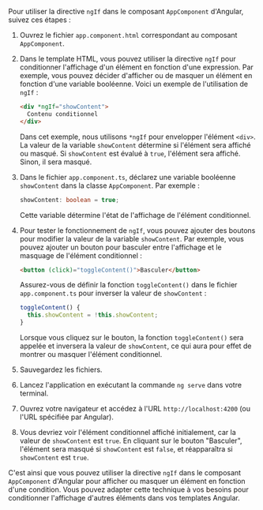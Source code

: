 Pour utiliser la directive `ngIf` dans le composant `AppComponent` d'Angular, suivez ces étapes :

1. Ouvrez le fichier `app.component.html` correspondant au composant `AppComponent`.

2. Dans le template HTML, vous pouvez utiliser la directive `ngIf` pour conditionner l'affichage d'un élément en fonction d'une expression. Par exemple, vous pouvez décider d'afficher ou de masquer un élément en fonction d'une variable booléenne. Voici un exemple de l'utilisation de `ngIf` :

   ```html
   <div *ngIf="showContent">
     Contenu conditionnel
   </div>
   ```

   Dans cet exemple, nous utilisons `*ngIf` pour envelopper l'élément `<div>`. La valeur de la variable `showContent` détermine si l'élément sera affiché ou masqué. Si `showContent` est évalué à `true`, l'élément sera affiché. Sinon, il sera masqué.

3. Dans le fichier `app.component.ts`, déclarez une variable booléenne `showContent` dans la classe `AppComponent`. Par exemple :

   ```typescript
   showContent: boolean = true;
   ```

   Cette variable détermine l'état de l'affichage de l'élément conditionnel.

4. Pour tester le fonctionnement de `ngIf`, vous pouvez ajouter des boutons pour modifier la valeur de la variable `showContent`. Par exemple, vous pouvez ajouter un bouton pour basculer entre l'affichage et le masquage de l'élément conditionnel :

   ```html
   <button (click)="toggleContent()">Basculer</button>
   ```

   Assurez-vous de définir la fonction `toggleContent()` dans le fichier `app.component.ts` pour inverser la valeur de `showContent` :

   ```typescript
   toggleContent() {
     this.showContent = !this.showContent;
   }
   ```

   Lorsque vous cliquez sur le bouton, la fonction `toggleContent()` sera appelée et inversera la valeur de `showContent`, ce qui aura pour effet de montrer ou masquer l'élément conditionnel.

5. Sauvegardez les fichiers.

6. Lancez l'application en exécutant la commande `ng serve` dans votre terminal.

7. Ouvrez votre navigateur et accédez à l'URL `http://localhost:4200` (ou l'URL spécifiée par Angular).

8. Vous devriez voir l'élément conditionnel affiché initialement, car la valeur de `showContent` est `true`. En cliquant sur le bouton "Basculer", l'élément sera masqué si `showContent` est `false`, et réapparaîtra si `showContent` est `true`.

C'est ainsi que vous pouvez utiliser la directive `ngIf` dans le composant `AppComponent` d'Angular pour afficher ou masquer un élément en fonction d'une condition. Vous pouvez adapter cette technique à vos besoins pour conditionner l'affichage d'autres éléments dans vos templates Angular.